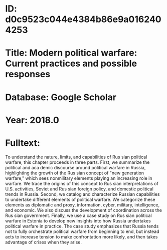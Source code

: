 # ID: d0c9523c044e4384b86e9a0162404253
# Title: Modern political warfare: Current practices and possible responses
# Database: Google Scholar
# Year: 2018.0
# Fulltext:
To understand the nature, limits, and capabilities of Rus sian political warfare, this chapter proceeds in three parts.
First, we summarize the political and aca demic discourse around political warfare in Russia, highlighting the growth of the Rus sian concept of "new generation warfare," which sees nonmilitary elements playing an increasing role in warfare.
We trace the origins of this concept to Rus sian interpretations of U.S. activities, Soviet and Rus sian foreign policy, and domestic political trends in Russia.
Second, we catalog and characterize Russian capabilities to undertake different elements of political warfare.
We categorize these elements as diplomatic and proxy, information, cyber, military, intelligence, and economic.
We also discuss the development of coordination across the Rus sian government.
Finally, we use a case study on Rus sian political warfare in Estonia to develop new insights into how Russia undertakes political warfare in practice.
The case study emphasizes that Russia tends not to fully orchestrate political warfare from beginning to end, but instead acts to increase tension to make confrontation more likely, and then takes advantage of crises when they arise.